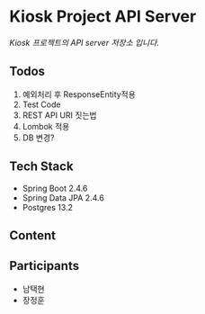 # Kiosk Project API Server
*Kiosk 프로젝트의 API server 저장소 입니다.*

## Todos
1. 예외처리 후 ResponseEntity적용
2. Test Code
3. REST API URI 짓는법
4. Lombok 적용
5. DB 변경?

## Tech Stack
* Spring Boot 2.4.6
* Spring Data JPA 2.4.6
* Postgres 13.2

## Content

## Participants
* 남택현
* 장정훈